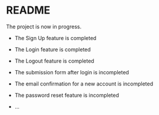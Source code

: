 # README

The project is now in progress. 


- The Sign Up feature is completed
- The Login feature is completed
- The Logout feature is completed


- The submission form after login is incompleted
- The email confirmation for a new account is incompleted
- The password reset feature is incompleted
- ...